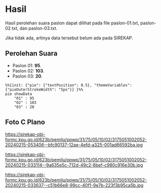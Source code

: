 # Hasil

Hasil perolehan suara paslon dapat dilihat pada file paslon-01.txt, paslon-02.txt, dan paslon-03.txt.

Jika tidak ada, artinya data tersebut belum ada pada SIREKAP.

## Perolehan Suara

 * Paslon 01: **95**.
 * Paslon 02: **103**.
 * Paslon 03: **20**.

```mermaid
%%{init: {"pie": {"textPosition": 0.5}, "themeVariables": {"pieOuterStrokeWidth": "5px"}} }%%
pie showData
    "01" : 95
    "02" : 103
    "03" : 20
```
## Foto C Plano

https://sirekap-obj-formc.kpu.go.id/623b/pemilu/ppwp/31/75/05/10/02/3175051002052-20240215-053406--bfc90137-12ae-4efd-a325-001ad66592ba.jpg

https://sirekap-obj-formc.kpu.go.id/623b/pemilu/ppwp/31/75/05/10/02/3175051002052-20240215-033114--9a635e5c-712d-49c2-8bef-c980c916e30b.jpg

https://sirekap-obj-formc.kpu.go.id/623b/pemilu/ppwp/31/75/05/10/02/3175051002052-20240215-033637--c51b66e8-99cc-40f1-9e7b-223f3b95ca5b.jpg
